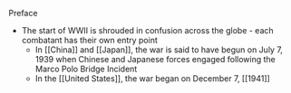 Preface
- The start of WWII is shrouded in confusion across the globe - each combatant has their own entry point
	- In [[China]] and [[Japan]], the war is said to have begun on July 7, 1939 when Chinese and Japanese forces engaged following the Marco Polo Bridge Incident
	- In the [[United States]], the war began on December 7, [[1941]]